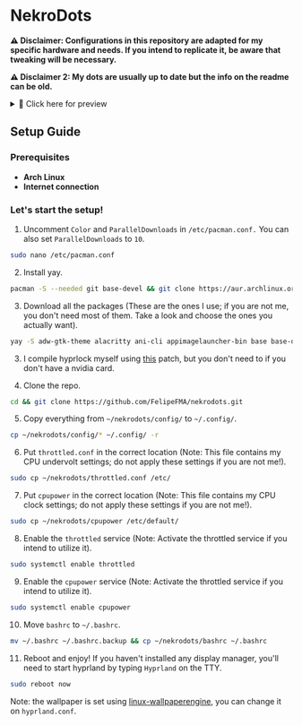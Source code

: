 # NekroDots
**⚠️ Disclaimer: Configurations in this repository are adapted for my specific hardware and needs. If you intend to replicate it, be aware that tweaking will be necessary.**

**⚠️ Disclaimer 2: My dots are usually up to date but the info on the readme can be old.**

<details>
  <summary>📸 Click here for preview</summary>


![desktop](https://github.com/FelipeFMA/nekrodots/assets/30672253/5281c631-40fb-4bc3-a7fe-e21a7d516dbd)

![apps](https://github.com/FelipeFMA/nekrodots/assets/30672253/47de9ddd-e654-48af-8fee-0bee3f91b41d)

https://github.com/FelipeFMA/nekrodots/assets/30672253/bc1f6102-ebe5-4178-9a55-3f703de64ebc

</details>

## Setup Guide

### Prerequisites

- **Arch Linux**
- **Internet connection**

### Let's start the setup!

01. Uncomment ``Color`` and ``ParallelDownloads`` in ``/etc/pacman.conf.`` You can also set ``ParallelDownloads`` to ``10``.
   ```bash
   sudo nano /etc/pacman.conf
   ```

02. Install yay.
   ```bash
   pacman -S --needed git base-devel && git clone https://aur.archlinux.org/yay-bin.git && cd yay-bin && makepkg -si
   ```

03. Download all the packages (These are the ones I use; if you are not me, you don't need most of them. Take a look and choose the ones you actually want).
   ```bash
yay -S adw-gtk-theme alacritty ani-cli appimagelauncher-bin base base-devel blueman bluez-utils breeze-icons btop classicube-bin cliphist cmatrix code cowsay cpupower efibootmgr epson-inkjet-printer-escpr evhz-git fastfetch filezilla firefox gcolor3 gimp git gnome-disk-utility gpu-screen-recorder-gtk-git gradience grim gst-plugin-pipewire heroic-games-launcher-bin htop hypridle hyprland hyprpaper hyprpicker imv informant intel-ucode jre-openjdk jre8-openjdk kitty kvantum kvantum-qt5 kvantum-theme-libadwaita-git lib32-gamemode lib32-mangohud lib32-nvidia-utils-tkg lib32-opencl-nvidia-tkg libpulse libva-nvidia-driver linux linux-firmware linux-headers linux-wallpaperengine-git localsend-bin lsd man-db man-pages mangohud mesa-utils mpv nano neofetch networkmanager noto-fonts-cjk noto-fonts-extra nvidia-dkms-tkg nvidia-egl-wayland-tkg nvidia-settings-tkg nvidia-utils-tkg nwg-look obs-studio opencl-nvidia-tkg openrgb papirus-folders papirus-icon-theme pavucontrol pipewire pipewire-alsa pipewire-jack pipewire-pulse polkit-gnome prismlauncher protonup-qt-bin pulsemixer python-zombie-imp qbittorrent qt5ct qt6ct rate-mirrors-bin reflector screen slurp sof-firmware steam swaync sysfsutils system-config-printer thorium-browser-bin throttled thunar thunar-archive-plugin thunar-media-tags-plugin tldr ttf-apple-emoji ttf-jetbrains-mono-nerd ttf-ms-win11-auto unrar unzip upscayl-bin vesktop-bin virtualbox virtualbox-guest-iso vlc waybar wget wireplumber wl-clipboard wlogout wofi wttrbar xarchiver xdg-desktop-portal-hyprland yay-bin zip zram-generator
   ```
03. I compile hyprlock myself using [this](https://github.com/hyprwm/hyprlock/pull/283) patch, but you don't need to if you don't have a nvidia card.

04. Clone the repo.
   ```bash
   cd && git clone https://github.com/FelipeFMA/nekrodots.git
   ```

05. Copy everything from ``~/nekrodots/config/`` to ``~/.config/``.
   ```bash
   cp ~/nekrodots/config/* ~/.config/ -r
   ```

06. Put ``throttled.conf`` in the correct location (Note: This file contains my CPU undervolt settings; do not apply these settings if you are not me!).
   ```bash
   sudo cp ~/nekrodots/throttled.conf /etc/
   ```

07. Put ``cpupower`` in the correct location (Note: This file contains my CPU clock settings; do not apply these settings if you are not me!).
   ```bash
   sudo cp ~/nekrodots/cpupower /etc/default/
   ```

08. Enable the ``throttled`` service (Note: Activate the throttled service if you intend to utilize it).
   ```bash
   sudo systemctl enable throttled
   ```

09. Enable the ``cpupower`` service (Note: Activate the throttled service if you intend to utilize it).
   ```bash
   sudo systemctl enable cpupower
   ```
10. Move ``bashrc`` to ``~/.bashrc``.
  ```bash
  mv ~/.bashrc ~/.bashrc.backup && cp ~/nekrodots/bashrc ~/.bashrc
  ```

11. Reboot and enjoy! If you haven't installed any display manager, you'll need to start hyprland by typing ``Hyprland`` on the TTY.
   ```bash
   sudo reboot now
   ```

Note: the wallpaper is set using [linux-wallpaperengine](https://github.com/Almamu/linux-wallpaperengine), you can change it on ``hyprland.conf``.
